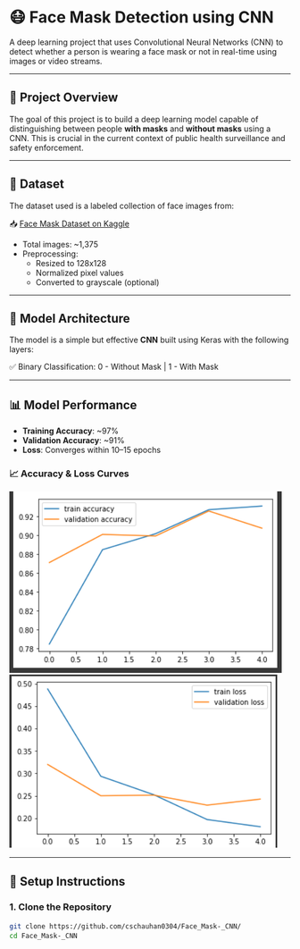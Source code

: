 # 😷 Face Mask Detection using CNN

A deep learning project that uses Convolutional Neural Networks (CNN) to detect whether a person is wearing a face mask or not in real-time using images or video streams.

---

## 📌 Project Overview

The goal of this project is to build a deep learning model capable of distinguishing between people **with masks** and **without masks** using a CNN. This is crucial in the current context of public health surveillance and safety enforcement.

---

## 📂 Dataset

The dataset used is a labeled collection of face images from:

📥 [Face Mask Dataset on Kaggle](https://www.kaggle.com/datasets/omkargurav/face-mask-dataset)


- Total images: ~1,375
- Preprocessing:
  - Resized to 128x128
  - Normalized pixel values
  - Converted to grayscale (optional)

---

## 🧠 Model Architecture

The model is a simple but effective **CNN** built using Keras with the following layers:


✅ Binary Classification: 0 - Without Mask | 1 - With Mask

---

## 📊 Model Performance

- **Training Accuracy**: ~97%
- **Validation Accuracy**: ~91%
- **Loss**: Converges within 10–15 epochs

### 📈 Accuracy & Loss Curves

![Accuracy Plot](/accuracy.png)
![Loss Plot](/loss.png)

---

## 🚀 Setup Instructions

### 1. Clone the Repository

```bash
git clone https://github.com/cschauhan0304/Face_Mask-_CNN/
cd Face_Mask-_CNN

